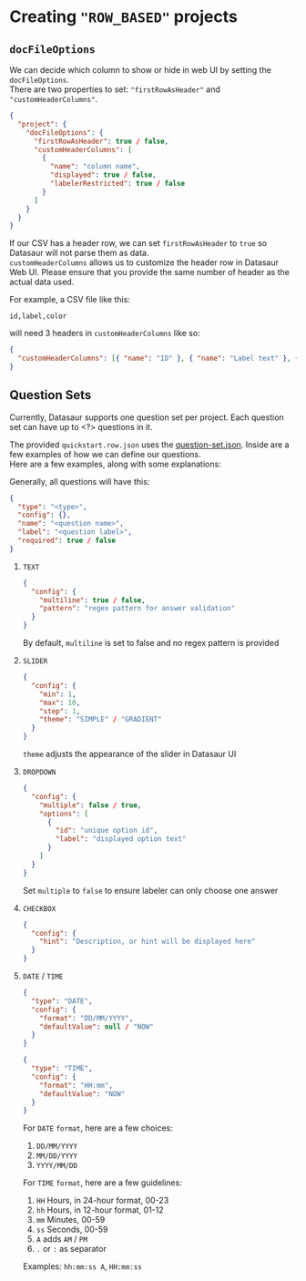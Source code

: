 # Creating `"ROW_BASED"` projects

## `docFileOptions`

We can decide which column to show or hide in web UI by setting the `docFileOptions`.  
There are two properties to set: `"firstRowAsHeader"` and `"customHeaderColumns"`.

```json
{
  "project": {
    "docFileOptions": {
      "firstRowAsHeader": true / false,
      "customHeaderColumns": [
        {
          "name": "column name",
          "displayed": true / false,
          "labelerRestricted": true / false
        }
      ]
    }
  }
}
```

If our CSV has a header row, we can set `firstRowAsHeader` to `true` so Datasaur will not parse them as data.  
`customHeaderColumns` allows us to customize the header row in Datasaur Web UI. Please ensure that you provide the same number of header as the actual data used.

For example, a CSV file like this:

```csv
id,label,color
```

will need 3 headers in `customHeaderColumns` like so:

```json
{
  "customHeaderColumns": [{ "name": "ID" }, { "name": "Label text" }, { "name": "Color" }]
}
```

## Question Sets

Currently, Datasaur supports one question set per project. Each question set can have up to <?> questions in it.

The provided `quickstart.row.json` uses the [question-set.json](quickstart/create/row-based/question-set.json). Inside are a few examples of how we can define our questions.  
Here are a few examples, along with some explanations:

Generally, all questions will have this:

```json
{
  "type": "<type>",
  "config": {},
  "name": "<question name>",
  "label": "<question label>",
  "required": true / false
}
```

1. `TEXT`
   ```json
   {
     "config": {
       "multiline": true / false,
       "pattern": "regex pattern for answer validation"
     }
   }
   ```
   By default, `multiline` is set to false and no regex pattern is provided
2. `SLIDER`
   ```json
   {
     "config": {
       "min": 1,
       "max": 10,
       "step": 1,
       "theme": "SIMPLE" / "GRADIENT"
     }
   }
   ```
   `theme` adjusts the appearance of the slider in Datasaur UI
3. `DROPDOWN`
   ```json
   {
     "config": {
       "multiple": false / true,
       "options": [
         {
           "id": "unique option id",
           "label": "displayed option text"
         }
       ]
     }
   }
   ```
   Set `multiple` to `false` to ensure labeler can only choose one answer
4. `CHECKBOX`
   ```json
   {
     "config": {
       "hint": "Description, or hint will be displayed here"
     }
   }
   ```
5. `DATE` / `TIME`

   ```json
   {
     "type": "DATE",
     "config": {
       "format": "DD/MM/YYYY",
       "defaultValue": null / "NOW"
     }
   }
   ```

   ```json
   {
     "type": "TIME",
     "config": {
       "format": "HH:mm",
       "defaultValue": "NOW"
     }
   }
   ```

   For `DATE` `format`, here are a few choices:

   1. `DD/MM/YYYY`
   2. `MM/DD/YYYY`
   3. `YYYY/MM/DD`

   For `TIME` `format`, here are a few guidelines:

   1. `HH` Hours, in 24-hour format, 00-23
   2. `hh` Hours, in 12-hour format, 01-12
   3. `mm` Minutes, 00-59
   4. `ss` Seconds, 00-59
   5. `A` adds `AM` / `PM`
   6. `.` or `:` as separator

   Examples: `hh:mm:ss A`, `HH:mm:ss`
